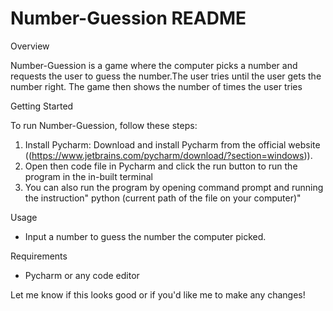 # Number-Guession README

Overview

Number-Guession is a game where the computer picks a number and requests the user to guess the number.The user tries until the user gets the number right. The game then shows the number of times the user tries

Getting Started

To run Number-Guession, follow these steps:

1. Install Pycharm: Download and install Pycharm from the official website ((https://www.jetbrains.com/pycharm/download/?section=windows)).
2. Open then code file in Pycharm and click the run button to run the program in the in-built terminal
3. You can also run the program by opening command prompt and running the instruction" python (current path of the file on your computer)"

Usage

- Input a number to guess the number the computer picked.

Requirements

- Pycharm or any code editor

Let me know if this looks good or if you'd like me to make any changes!
